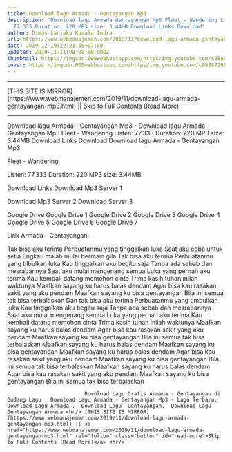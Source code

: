 ```yaml
---
title: Download lagu Armada - Gentayangan Mp3
description: "Download lagu Armada Gentayangan Mp3 Fleet - Wandering Listen:
  77,333 Duration: 220 MP3 size: 3.44MB Download Links Download"
author: Dimas Lanjaka Kumala Indra
url: https://www.webmanajemen.com/2019/11/download-lagu-armada-gentayangan-mp3.html
date: 2019-12-19T22:21:55+07:00
updated: 2019-11-11T09:09:00.000Z
thumbnail: https://imgcdn.000webhostapp.com/https/img.youtube.com/c05887268b6bc8ce82f8ff0a751351f6.jpeg
cover: https://imgcdn.000webhostapp.com/https/img.youtube.com/c05887268b6bc8ce82f8ff0a751351f6.jpeg
---
```


<hr/> [THIS SITE IS MIRROR](https://www.webmanajemen.com/2019/11/download-lagu-armada-gentayangan-mp3.html) || <a href="https://www.webmanajemen.com/2019/11/download-lagu-armada-gentayangan-mp3.html" rel="follow" class="button" id="read-more">Skip to Full Contents (Read More)</a> <hr/> Download lagu Armada - Gentayangan Mp3 - Download lagu Armada Gentayangan Mp3 Fleet - Wandering Listen: 77,333 Duration: 220 MP3 size: 3.44MB Download Links Download Download lagu Armada - Gentayangan Mp3

  Fleet - Wandering 

  Listen: 77,333 
  Duration: 220 
  MP3 size: 3.44MB 

  Download Links 
  Download Mp3 Server 1 

  Download Mp3 Server 2 
  Download Server 3 


  Google Drive   Google Drive 1 
  Google Drive 2 
  Google Drive 3 
  Google Drive 4 
  Google Drive 5 
  Google Drive 6 
  Google Drive 7 


                             
Lirik Armada - Gentayangan:
                             
Tak bisa aku terima
 Perbuatanmu yang tinggalkan luka
 Saat aku coba untuk setia
 Engkau malah mulai bermain gila
 Tak bisa aku terima
 Perbuatanmu yang tilbulkan luka
 Kau tinggalkan aku begitu saja
 Tanpa ada sebab dan mesrabannya
 Saat aku mulai mengenang semua
 Luka yang pernah aku terima
 Kau kembali datang memohon cinta
 Trima kasih tuhan inilah waktunya
 Maafkan sayang ku harus balas dendam
 Agar bisa kau rasakan sakit yang aku pendam
 Maafkan sayang ku bisa gentayangan
 Bila ini semua tak bisa terbalaskan
 Dan tak bisa aku terima
 Perbuatanmu yang timbulkan luka
 Kau tinggalkan aku begitu saja
 Tanpa ada sebab dan mesrabannya
 Saat aku mulai mengenang semua
 Luka yang pernah aku terima
 Kau kembali datang memohon cinta
 Trima kasih tuhan inilah waktunya
 Maafkan sayang ku harus balas dendam
 Agar bisa kau rasakan sakit yang aku pendam
 Maafkan sayang ku bisa gentayangan
 Bila ini semua tak bisa terbalaskan
 Maafkan sayang ku harus balas dendam
 Maafkan sayang ku bisa gentayangan
 Maafkan sayang ku harus balas dendam
 Agar bisa kau rasakan sakit yang aku pendam
 Maafkan sayang ku bisa gentayangan
 Bila ini semua tak bisa terbalaskan
 Maafkan sayang ku harus balas dendam
 Agar bisa kau rasakan sakit yang aku pendam
 Maafkan sayang ku bisa gentayangan
 Bila ini semua tak bisa terbalaskan                                 
                                 
                             Download Lagu Gratis Armada - Gentayangan di Gudang Lagu , Download Lagu Armada - Gentayangan Mp3 - Lagu Terbaru.                                                         Download Lagu Armada ,  Download Lagu  Gentayangan,  Download Lagu  Gentayangan Armada <hr/> [THIS SITE IS MIRROR](https://www.webmanajemen.com/2019/11/download-lagu-armada-gentayangan-mp3.html) || <a href="https://www.webmanajemen.com/2019/11/download-lagu-armada-gentayangan-mp3.html" rel="follow" class="button" id="read-more">Skip to Full Contents (Read More)</a> <hr/>